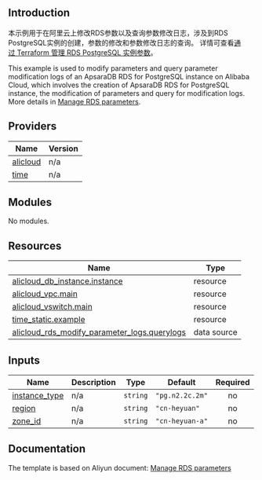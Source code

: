 ## Introduction

<!-- DOCS_DESCRIPTION_CN -->
本示例用于在阿里云上修改RDS参数以及查询参数修改日志，涉及到RDS PostgreSQL实例的创建，参数的修改和参数修改日志的查询。
详情可查看[通过 Terraform 管理 RDS PostgreSQL 实例参数](http://help.aliyun.com/document_detail/456036.htm)。
<!-- DOCS_DESCRIPTION_CN -->

<!-- DOCS_DESCRIPTION_EN -->
This example is used to modify parameters and query parameter modification logs of an ApsaraDB RDS for PostgreSQL instance on Alibaba Cloud, which involves the creation of ApsaraDB RDS for PostgreSQL instance, the modification of parameters and query for modification logs.
More details in [Manage RDS parameters](http://help.aliyun.com/document_detail/456036.htm).
<!-- DOCS_DESCRIPTION_EN -->

<!-- BEGIN_TF_DOCS -->
## Providers

| Name | Version |
|------|---------|
| <a name="provider_alicloud"></a> [alicloud](#provider\_alicloud) | n/a |
| <a name="provider_time"></a> [time](#provider\_time) | n/a |

## Modules

No modules.

## Resources

| Name | Type |
|------|------|
| [alicloud_db_instance.instance](https://registry.terraform.io/providers/aliyun/alicloud/latest/docs/resources/db_instance) | resource |
| [alicloud_vpc.main](https://registry.terraform.io/providers/aliyun/alicloud/latest/docs/resources/vpc) | resource |
| [alicloud_vswitch.main](https://registry.terraform.io/providers/aliyun/alicloud/latest/docs/resources/vswitch) | resource |
| [time_static.example](https://registry.terraform.io/providers/hashicorp/time/latest/docs/resources/static) | resource |
| [alicloud_rds_modify_parameter_logs.querylogs](https://registry.terraform.io/providers/aliyun/alicloud/latest/docs/data-sources/rds_modify_parameter_logs) | data source |

## Inputs

| Name | Description | Type | Default | Required |
|------|-------------|------|---------|:--------:|
| <a name="input_instance_type"></a> [instance\_type](#input\_instance\_type) | n/a | `string` | `"pg.n2.2c.2m"` | no |
| <a name="input_region"></a> [region](#input\_region) | n/a | `string` | `"cn-heyuan"` | no |
| <a name="input_zone_id"></a> [zone\_id](#input\_zone\_id) | n/a | `string` | `"cn-heyuan-a"` | no |
<!-- END_TF_DOCS -->

## Documentation
<!-- docs-link --> 

The template is based on Aliyun document: [Manage RDS parameters](http://help.aliyun.com/document_detail/456036.htm) 

<!-- docs-link --> 